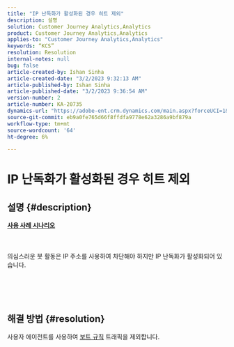 ```yaml
---
title: "IP 난독화가 활성화된 경우 히트 제외"
description: 설명
solution: Customer Journey Analytics,Analytics
product: Customer Journey Analytics,Analytics
applies-to: "Customer Journey Analytics,Analytics"
keywords: “KCS”
resolution: Resolution
internal-notes: null
bug: false
article-created-by: Ishan Sinha
article-created-date: "3/2/2023 9:32:13 AM"
article-published-by: Ishan Sinha
article-published-date: "3/2/2023 9:36:54 AM"
version-number: 2
article-number: KA-20735
dynamics-url: "https://adobe-ent.crm.dynamics.com/main.aspx?forceUCI=1&pagetype=entityrecord&etn=knowledgearticle&id=fddbe11a-ddb8-ed11-83fe-6045bd0065f9"
source-git-commit: eb9a0fe765d66f8ffdfa9778e62a3286a9bf879a
workflow-type: tm+mt
source-wordcount: '64'
ht-degree: 6%

---
```


# IP 난독화가 활성화된 경우 히트 제외

## 설명 {#description}

<u><b>사용 사례 시나리오</b></u><br><br> <br><br>의심스러운 봇 활동은 IP 주소를 사용하여 차단해야 하지만 IP 난독화가 활성화되어 있습니다.<br><br> <br><br> 

## 해결 방법 {#resolution}

사용자 에이전트를 사용하여 [보트 규칙](https://experienceleague.adobe.com/docs/analytics/admin/admin-tools/manage-report-suites/edit-report-suite/report-suite-general/bot-removal/bot-rules.html?lang=en) 트래픽을 제외합니다.